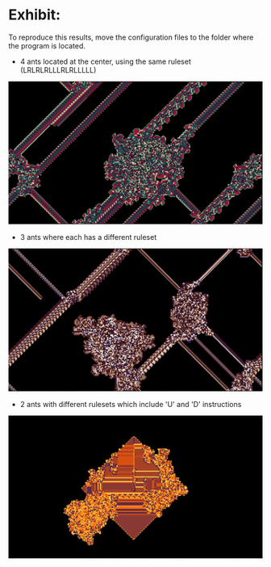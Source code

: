 # Exhibit:
To reproduce this results, move the configuration files to the folder where the program is located.

* 4 ants located at the center, using the same ruleset (LRLRLRLLLRLRLLLLL)

![""](https://raw.githubusercontent.com/Julioalbornozv/Langton-Anthill/master/examples/Ex1/Example_1.png)

* 3 ants where each has a different ruleset

![""](https://raw.githubusercontent.com/Julioalbornozv/Langton-Anthill/master/examples/Ex2/Example_2.png)

* 2 ants with different rulesets which include 'U' and 'D' instructions

![""](https://raw.githubusercontent.com/Julioalbornozv/Langton-Anthill/master/examples/Ex3/Example_3.png)
